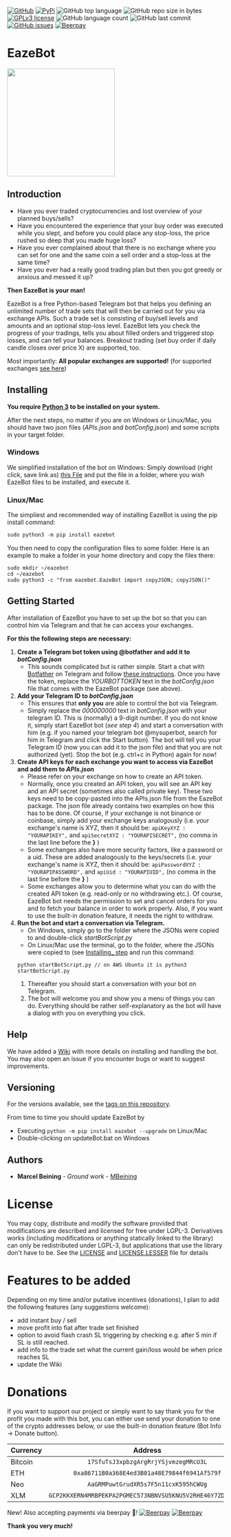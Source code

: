 [![GitHub](https://img.shields.io/github/tag/MarcelBeining/eazebot.svg?label=GitHub%20Release)](https://github.com/MarcelBeining/EazeBot/releases) 
[![PyPi](https://badge.fury.io/py/eazebot.svg)](https://pypi.org/project/eazebot/#history)
![GitHub top language](https://img.shields.io/github/languages/top/MarcelBeining/eazebot.svg)
![GitHub repo size in bytes](https://img.shields.io/github/repo-size/MarcelBeining/eazebot.svg)
[![GPLv3 license](https://img.shields.io/badge/License-GPLv3-blue.svg)](https://github.com/MarcelBeining/EazeBot/blob/master/LICENSE)
![GitHub language count](https://img.shields.io/github/languages/count/MarcelBeining/eazebot.svg)
![GitHub last commit](https://img.shields.io/github/last-commit/MarcelBeining/eazebot.svg)
[![GitHub issues](https://img.shields.io/github/issues/MarcelBeining/EazeBot.svg)](https://GitHub.com/MarcelBeining/EazeBot/issues/)
[![Beerpay](https://beerpay.io/MarcelBeining/EazeBot/badge.svg?style=beer-square)](https://beerpay.io/MarcelBeining/EazeBot)


# EazeBot
<img src="https://github.com/MarcelBeining/EazeBot/blob/master/botLogo.png" width="250">

## Introduction
- Have you ever traded cryptocurrencies and lost overview of your planned buys/sells?
- Have you encountered the experience that your buy order was executed while you slept, and before you could place any stop-loss, the price rushed so deep that you made huge loss?
- Have you ever complained about that there is no exchange where you can set for one and the same coin a sell order and a stop-loss at the same time?
- Have you ever had a really good trading plan but then you got greedy or anxious and messed it up?

**Then EazeBot is your man!**

EazeBot is a free Python-based Telegram bot that helps you defining an unlimited number of trade sets that will then be carried out for you via exchange APIs. 
Such a trade set is consisting of buy/sell levels and amounts and an optional stop-loss level. 
EazeBot lets you check the progress of your tradings, tells you about filled orders and triggered stop losses, and can tell your balances.
Breakout trading (set buy order if daily candle closes over price X) are supported, too. 

Most importantly: **All popular exchanges are supported!**
(for supported exchanges [see here](https://github.com/ccxt/ccxt#supported-cryptocurrency-exchange-markets "ccxt supported exchanges"))


## Installing

**You require [Python 3](https://www.python.org/downloads/) to be installed on your system.**

After the next steps, no matter if you are on Windows or Linux/Mac, you should have two json files (_APIs.json_ and _botConfig.json_) and some scripts in your target folder.

### Windows
We simplified installation of the bot on Windows: Simply download (right click, save link as) [this File](https://github.com/MarcelBeining/EazeBot/wiki/files/install_and_init_bot_here.bat) and put the file in a folder, where you wish EazeBot files to be installed, and execute it.

### Linux/Mac
The simpliest and recommended way of installing EazeBot is using the pip install command:
````python
sudo python3 -m pip install eazebot
````
You then need to copy the configuration files to some folder. Here is an example to make a folder in your home directory and copy the files there:
````
sudo mkdir ~/eazebot
cd ~/eazebot
sudo python3 -c "from eazebot.EazeBot import copyJSON; copyJSON()"
````


## Getting Started

After installation of EazeBot you have to set up the bot so that you can control him via Telegram and that he can access your exchanges. 


**For this the following steps are necessary:**
1. **Create a Telegram bot token using @botfather and add it to _botConfig.json_**  
   + This sounds complicated but is rather simple. Start a chat with [Botfather](https://t.me/botfather) on Telegram and 
   follow [these instructions](https://core.telegram.org/bots#creating-a-new-bot). Once you have the token, replace 
   the *YOURBOTTOKEN* text in the *botConfig.json* file that comes with the EazeBot package (see above).
2. **Add your Telegram ID to _botConfig.json_**
   + This ensures that **only you** are able to control the bot via Telegram.
   + Simply replace the *000000000* text in *botConfig.json* with your telegram ID. This is (normally) a 9-digit number. 
   If you do not know it, simply start EazeBot bot (_see step 4_) and start a conversation with him
   (e.g. if you named your telegram bot @mysuperbot,  search for him in Telegram and click the Start button). The bot will tell you
   your Telegram ID (now you can add it to the json file) and that you are not authorized (yet). Stop the bot (e.g. ctrl+c in Python) again for now!
3. **Create API keys for each exchange you want to access via EazeBot and add them to _APIs.json_**
   + Please refer on your exchange on how to create an API token.
   + Normally, once you created an API token, you will see an API key and an API secret (sometimes also called private key).
   These two keys need to be copy-pasted into the APIs.json file from the EazeBot package. The json file already contains
   two examples on how this has to be done. Of course, if your exchange is not binance or coinbase, simply add your exchange keys analogously
   (i.e. your exchange's name is XYZ, then it should be: 
   ```apiKeyXYZ : "YOURAPIKEY",``` and ```apiSecretXYZ : "YOURAPISECRET",``` (no comma in the last line before the **}** )
   + Some exchanges also have more security factors, like a password or a uid. These are added analogously to the keys/secrets
   (i.e. your exchange's name is XYZ, then it should be: 
   ```apiPasswordXYZ : "YOURAPIPASSWORD",``` and ```apiUid : "YOURAPIUID",``` (no comma in the last line before the **}** )
   + Some exchanges allow you to determine what you can do with the created API token (e.g. read-only or no withdrawing etc.). Of course, 
   EazeBot bot needs the permission to set and cancel orders for you and to fetch your balance in order to work properly. Also, if you want
   to use the built-in donation feature, it needs the right to withdraw.
4. **Run the bot and start a conversation via Telegram.**
   + On Windows, simply go to the folder where the JSONs were copied to and double-click _startBotScript.py_
   + On Linux/Mac use the terminal, go to the folder, where the JSONs were copied to (see [Installing_ step](https://github.com/MarcelBeining/EazeBot/blob/master/readme.md#installing) and run this command:
   ````
   python startBotScript.py // on AWS Ubuntu it is python3 startBotScript.py
   ````
   1) Thereafter you should start a conversation with your bot on Telegram.
   2) The bot will welcome you and show you a menu of things you can do. Everything should be rather self-explanatory as the bot will have a dialog with you on everything you click.


## Help

We have added a [Wiki](https://github.com/MarcelBeining/EazeBot/wiki) with more details on installing and handling the bot. You may also open an issue if you encounter bugs or want to suggest improvements.

## Versioning

For the versions available, see the [tags on this repository](https://github.com/MarcelBeining/eazebot/tags/). 

From time to time you should update EazeBot by
+ Executing `python -m pip install eazebot --upgrade` on Linux/Mac
+ Double-clicking on updateBot.bat on Windows

## Authors

* **Marcel Beining** - *Ground work* - [MBeining](https://github.com/MarcelBeining)

# License
You may copy, distribute and modify the software provided that modifications are described and licensed for free under LGPL-3. Derivatives works (including modifications or anything statically linked to the library) can only be redistributed under LGPL-3, but applications that use the library don't have to be.
See the [LICENSE](LICENSE) and [LICENSE.LESSER](LICENSE.LESSER) file for details

# Features to be added
Depending on my time and/or putative incentives (donations), I plan to add the following features (any suggestions welcome):
- add instant buy / sell
- move profit into fiat after trade set finished
- option to avoid flash crash SL triggering by checking e.g. after 5 min if SL is still reached.
- add info to the trade set what the current gain/loss would be when price reaches SL
- update the Wiki

# Donations
If you want to support our project or simply want to say thank you for the profit you made with this bot, you can either use send your 
donation to one of the crypto addresses below, or use the built-in donation feature (Bot Info -> Donate button).

| Currency        | Address           | 
| ------------- |:-------------:|
| Bitcoin      | `17SfuTsJ3xpbzgArgRrjYSjvmzegMRcU3L` |
| ETH      | `0xa86711B0a368E4ed3B01a48E79844f6941Af579f`| 
| Neo | `AaGRMPuwtGrudXR5s7F5n11cxK595hCWUg` |
| XLM |`GCP2KKXERN4MRBPEKPA2PGMEC573NBNVSU5KNU5V2RHE46Y7ZDNRNUCM`|


New! Also accepting payments via beerpay :beers:!
[![Beerpay](https://beerpay.io/MarcelBeining/EazeBot/badge.svg?style=beer-square)](https://beerpay.io/MarcelBeining/EazeBot)  [![Beerpay](https://beerpay.io/MarcelBeining/EazeBot/make-wish.svg?style=flat-square)](https://beerpay.io/MarcelBeining/EazeBot?focus=wish)

**Thank you very much!**
